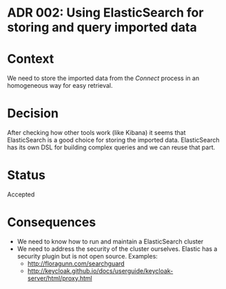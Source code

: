 # ADR 002: Using ElasticSearch for storing and query imported data

# Context

We need to store the imported data from the _Connect_ process in an
homogeneous way for easy retrieval.

# Decision

After checking how other tools work (like Kibana) it seems that
ElasticSearch is a good choice for storing the imported data.
ElasticSearch has its own DSL for building complex queries and we can
reuse that part.

# Status

Accepted

# Consequences

* We need to know how to run and maintain a ElasticSearch cluster
* We need to address the security of the cluster ourselves. Elastic 
  has a security plugin but is not open source.
  Examples:
  - http://floragunn.com/searchguard
  - http://keycloak.github.io/docs/userguide/keycloak-server/html/proxy.html
